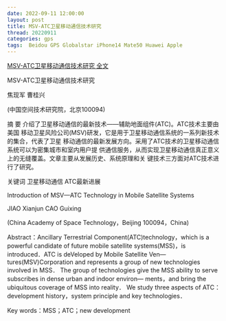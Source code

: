 ```yaml
---
date: 2022-09-11 12:00:00
layout: post
title: MSV-ATC卫星移动通信技术研究
thread: 20220911
categories: gps
tags:  Beidou GPS Globalstar iPhone14 Mate50 Huawei Apple
---
```


[MSV-ATC卫星移动通信技术研究 全文](../media/MSV-ATC-1-9-1.pdf)

MSV-ATC卫星移动通信技术研究

焦现军 曹桂兴

(中国空间技术研究院，北京100094)

摘 要 介绍了卫星移动通信的最新技术——辅助地面组件(ATC)。ATC技术主要由美国
移动卫星风险公司(MSV)研发，它是用于卫星移动通信系统的一系列新技术的集合，代表了卫星
移动通信的最新发展方向。采用了ATC技术的卫星移动通信系统可以为密集城市和室内用户提
供通信服务，从而实现卫星移动通信真正意义上的无缝覆盖。文章主要从发展历史、系统原理和关
键技术三方面对ATC技术进行了研究。

关键词 卫星移动通信 ATC最新进展

Introduction of MSV—ATC Technology in Mobile Satellite Systems

JIAO Xianjun CAO Guixing

(China Academy of Space Technology，Beijing 100094，China)

Abstract：Ancillary Terrestrial Component(ATC)technology，which is a powerful candidate of
future mobile satellite systems(MSS)，is introduced．ATC is deVeloped by Mobile Satellite Ven—
tures(MSV)Corporation and represents a group of new technologies involved in MSS． The
group of technoIogies give the MSS ability to serve subscribes in dense urban and indoor environ—
ments，and bring the ubiquitous coverage of MSS into reality． We study three aspects of ATC：
development history，system principle and key technologies．

Key words：MSS；ATC；new development
